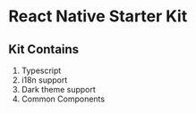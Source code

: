 # React Native Starter Kit

## Kit Contains

1. Typescript
2. i18n support
3. Dark theme support
4. Common Components
